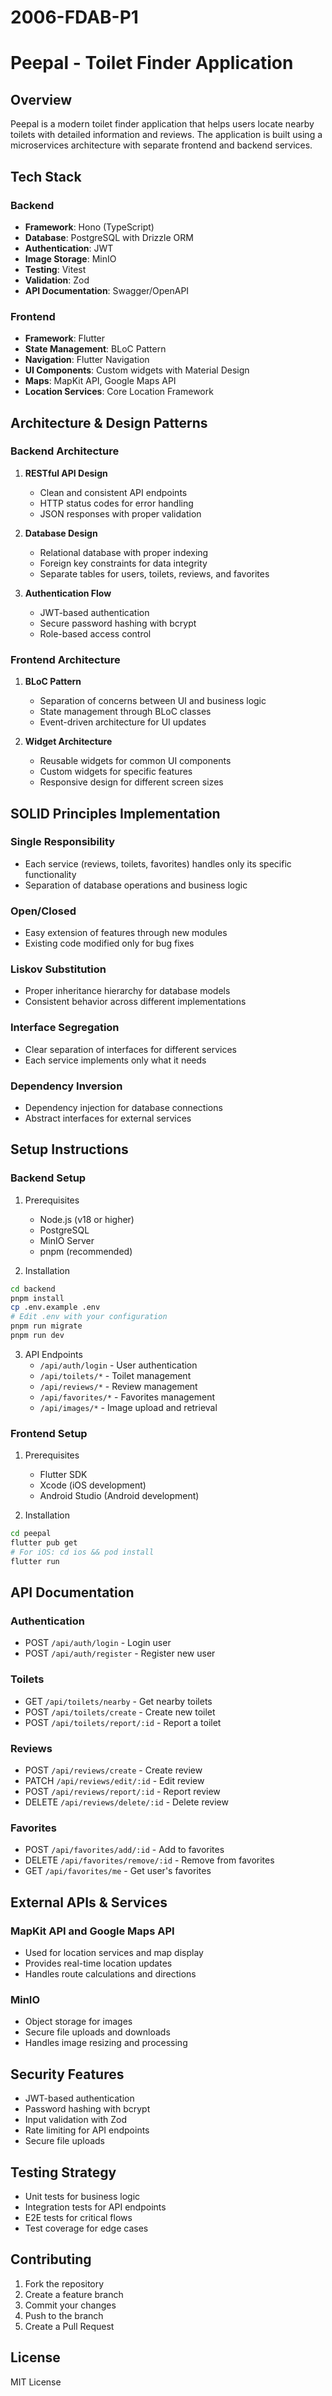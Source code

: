 # 2006-FDAB-P1

# Peepal - Toilet Finder Application

## Overview
Peepal is a modern toilet finder application that helps users locate nearby toilets with detailed information and reviews. The application is built using a microservices architecture with separate frontend and backend services.

## Tech Stack

### Backend
- **Framework**: Hono (TypeScript)
- **Database**: PostgreSQL with Drizzle ORM
- **Authentication**: JWT
- **Image Storage**: MinIO
- **Testing**: Vitest
- **Validation**: Zod
- **API Documentation**: Swagger/OpenAPI

### Frontend
- **Framework**: Flutter
- **State Management**: BLoC Pattern
- **Navigation**: Flutter Navigation
- **UI Components**: Custom widgets with Material Design
- **Maps**: MapKit API, Google Maps API
- **Location Services**: Core Location Framework

## Architecture & Design Patterns

### Backend Architecture
1. **RESTful API Design**
   - Clean and consistent API endpoints
   - HTTP status codes for error handling
   - JSON responses with proper validation

2. **Database Design**
   - Relational database with proper indexing
   - Foreign key constraints for data integrity
   - Separate tables for users, toilets, reviews, and favorites

3. **Authentication Flow**
   - JWT-based authentication
   - Secure password hashing with bcrypt
   - Role-based access control

### Frontend Architecture
1. **BLoC Pattern**
   - Separation of concerns between UI and business logic
   - State management through BLoC classes
   - Event-driven architecture for UI updates

2. **Widget Architecture**
   - Reusable widgets for common UI components
   - Custom widgets for specific features
   - Responsive design for different screen sizes

## SOLID Principles Implementation

### Single Responsibility
- Each service (reviews, toilets, favorites) handles only its specific functionality
- Separation of database operations and business logic

### Open/Closed
- Easy extension of features through new modules
- Existing code modified only for bug fixes

### Liskov Substitution
- Proper inheritance hierarchy for database models
- Consistent behavior across different implementations

### Interface Segregation
- Clear separation of interfaces for different services
- Each service implements only what it needs

### Dependency Inversion
- Dependency injection for database connections
- Abstract interfaces for external services

## Setup Instructions

### Backend Setup
1. Prerequisites
   - Node.js (v18 or higher)
   - PostgreSQL
   - MinIO Server
   - pnpm (recommended)

2. Installation
```bash
cd backend
pnpm install
cp .env.example .env
# Edit .env with your configuration
pnpm run migrate
pnpm run dev
```

3. API Endpoints
   - `/api/auth/login` - User authentication
   - `/api/toilets/*` - Toilet management
   - `/api/reviews/*` - Review management
   - `/api/favorites/*` - Favorites management
   - `/api/images/*` - Image upload and retrieval

### Frontend Setup
1. Prerequisites
   - Flutter SDK
   - Xcode (iOS development)
   - Android Studio (Android development)

2. Installation
```bash
cd peepal
flutter pub get
# For iOS: cd ios && pod install
flutter run
```

## API Documentation

### Authentication
- POST `/api/auth/login` - Login user
- POST `/api/auth/register` - Register new user

### Toilets
- GET `/api/toilets/nearby` - Get nearby toilets
- POST `/api/toilets/create` - Create new toilet
- POST `/api/toilets/report/:id` - Report a toilet

### Reviews
- POST `/api/reviews/create` - Create review
- PATCH `/api/reviews/edit/:id` - Edit review
- POST `/api/reviews/report/:id` - Report review
- DELETE `/api/reviews/delete/:id` - Delete review

### Favorites
- POST `/api/favorites/add/:id` - Add to favorites
- DELETE `/api/favorites/remove/:id` - Remove from favorites
- GET `/api/favorites/me` - Get user's favorites

## External APIs & Services

### MapKit API and Google Maps API
- Used for location services and map display
- Provides real-time location updates
- Handles route calculations and directions

### MinIO
- Object storage for images
- Secure file uploads and downloads
- Handles image resizing and processing

## Security Features
- JWT-based authentication
- Password hashing with bcrypt
- Input validation with Zod
- Rate limiting for API endpoints
- Secure file uploads

## Testing Strategy
- Unit tests for business logic
- Integration tests for API endpoints
- E2E tests for critical flows
- Test coverage for edge cases

## Contributing
1. Fork the repository
2. Create a feature branch
3. Commit your changes
4. Push to the branch
5. Create a Pull Request

## License
MIT License
